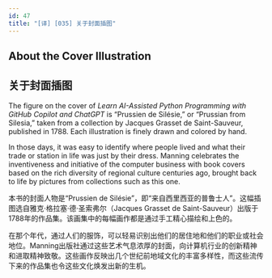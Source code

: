 ```yaml
---
id: 47
title: "[译] [035] 关于封面插图"
---
```



## About the Cover Illustration
## 关于封面插图

The figure on the cover of _Learn AI-Assisted Python Programming with GitHub Copilot and ChatGPT_ is “Prussien de Silésie,” or “Prussian from Silesia,” taken from a collection by Jacques Grasset de Saint-Sauveur, published in 1788. Each illustration is finely drawn and colored by hand.

In those days, it was easy to identify where people lived and what their trade or station in life was just by their dress. Manning celebrates the inventiveness and initiative of the computer business with book covers based on the rich diversity of regional culture centuries ago, brought back to life by pictures from collections such as this one.

本书的封面人物是“Prussien de Silésie”，即“来自西里西亚的普鲁士人”。这幅插图选自雅克·格拉塞·德·圣索弗尔（Jacques Grasset de Saint-Sauveur）出版于1788年的作品集。该画集中的每幅画作都是通过手工精心描绘和上色的。

在那个年代，通过人们的服饰，可以轻易识别出他们的居住地和他们的职业或社会地位。Manning出版社通过这些艺术气息浓厚的封面，向计算机行业的创新精神和进取精神致敬。这些画作反映出几个世纪前地域文化的丰富多样性，而这些流传下来的作品集也令这些文化焕发出新的生机。
